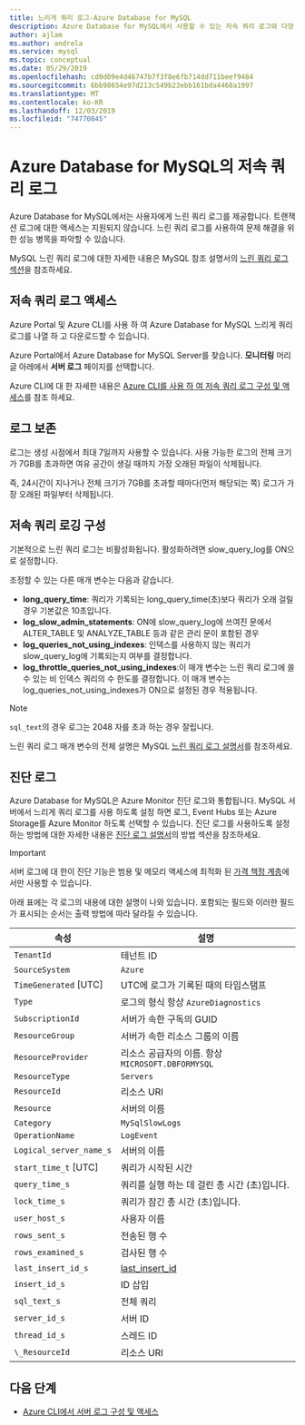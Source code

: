 ```yaml
---
title: 느리게 쿼리 로그-Azure Database for MySQL
description: Azure Database for MySQL에서 사용할 수 있는 저속 쿼리 로그와 다양 한 로깅 수준을 사용 하도록 설정 하는 데 사용할 수 있는 매개 변수를 설명 합니다.
author: ajlam
ms.author: andrela
ms.service: mysql
ms.topic: conceptual
ms.date: 05/29/2019
ms.openlocfilehash: cd0d09e4d46747b7f3f8e6fb714dd711beef9484
ms.sourcegitcommit: 6bb98654e97d213c549b23ebb161bda4468a1997
ms.translationtype: MT
ms.contentlocale: ko-KR
ms.lasthandoff: 12/03/2019
ms.locfileid: "74770845"
---
```

# <a name="slow-query-logs-in-azure-database-for-mysql"></a>Azure Database for MySQL의 저속 쿼리 로그
Azure Database for MySQL에서는 사용자에게 느린 쿼리 로그를 제공합니다. 트랜잭션 로그에 대한 액세스는 지원되지 않습니다. 느린 쿼리 로그를 사용하여 문제 해결을 위한 성능 병목을 파악할 수 있습니다.

MySQL 느린 쿼리 로그에 대한 자세한 내용은 MySQL 참조 설명서의 [느린 쿼리 로그 섹션](https://dev.mysql.com/doc/refman/5.7/en/slow-query-log.html)을 참조하세요.

## <a name="access-slow-query-logs"></a>저속 쿼리 로그 액세스
Azure Portal 및 Azure CLI를 사용 하 여 Azure Database for MySQL 느리게 쿼리 로그를 나열 하 고 다운로드할 수 있습니다.

Azure Portal에서 Azure Database for MySQL Server를 찾습니다. **모니터링** 머리글 아레에서 **서버 로그** 페이지를 선택합니다.

Azure CLI에 대 한 자세한 내용은 [Azure CLI를 사용 하 여 저속 쿼리 로그 구성 및 액세스](howto-configure-server-logs-in-cli.md)를 참조 하세요.

## <a name="log-retention"></a>로그 보존
로그는 생성 시점에서 최대 7일까지 사용할 수 있습니다. 사용 가능한 로그의 전체 크기가 7GB를 초과하면 여유 공간이 생길 때까지 가장 오래된 파일이 삭제됩니다. 

즉, 24시간이 지나거나 전체 크기가 7GB를 초과할 때마다(먼저 해당되는 쪽) 로그가 가장 오래된 파일부터 삭제됩니다.

## <a name="configure-slow-query-logging"></a>저속 쿼리 로깅 구성 
기본적으로 느린 쿼리 로그는 비활성화됩니다. 활성화하려면 slow_query_log를 ON으로 설정합니다.

조정할 수 있는 다른 매개 변수는 다음과 같습니다.

- **long_query_time**: 쿼리가 기록되는 long_query_time(초)보다 쿼리가 오래 걸릴 경우 기본값은 10초입니다.
- **log_slow_admin_statements**: ON에 slow_query_log에 쓰여진 문에서 ALTER_TABLE 및 ANALYZE_TABLE 등과 같은 관리 문이 포함된 경우
- **log_queries_not_using_indexes**: 인덱스를 사용하지 않는 쿼리가 slow_query_log에 기록되는지 여부를 결정합니다.
- **log_throttle_queries_not_using_indexes**:이 매개 변수는 느린 쿼리 로그에 쓸 수 있는 비 인덱스 쿼리의 수 한도를 결정합니다. 이 매개 변수는 log_queries_not_using_indexes가 ON으로 설정된 경우 적용됩니다.

> [!Note]
> `sql_text`의 경우 로그는 2048 자를 초과 하는 경우 잘립니다.

느린 쿼리 로그 매개 변수의 전체 설명은 MySQL [느린 쿼리 로그 설명서](https://dev.mysql.com/doc/refman/5.7/en/slow-query-log.html)를 참조하세요.

## <a name="diagnostic-logs"></a>진단 로그
Azure Database for MySQL은 Azure Monitor 진단 로그와 통합됩니다. MySQL 서버에서 느리게 쿼리 로그를 사용 하도록 설정 하면 로그, Event Hubs 또는 Azure Storage를 Azure Monitor 하도록 선택할 수 있습니다. 진단 로그를 사용하도록 설정하는 방법에 대한 자세한 내용은 [진단 로그 설명서](../azure-monitor/platform/resource-logs-overview.md)의 방법 섹션을 참조하세요.

> [!IMPORTANT]
> 서버 로그에 대 한이 진단 기능은 범용 및 메모리 액세스에 최적화 된 [가격 책정 계층](concepts-pricing-tiers.md)에서만 사용할 수 있습니다.

아래 표에는 각 로그의 내용에 대한 설명이 나와 있습니다. 포함되는 필드와 이러한 필드가 표시되는 순서는 출력 방법에 따라 달라질 수 있습니다.

| **속성** | **설명** |
|---|---|
| `TenantId` | 테넌트 ID |
| `SourceSystem` | `Azure` |
| `TimeGenerated` [UTC] | UTC에 로그가 기록된 때의 타임스탬프 |
| `Type` | 로그의 형식 항상 `AzureDiagnostics` |
| `SubscriptionId` | 서버가 속한 구독의 GUID |
| `ResourceGroup` | 서버가 속한 리소스 그룹의 이름 |
| `ResourceProvider` | 리소스 공급자의 이름. 항상 `MICROSOFT.DBFORMYSQL` |
| `ResourceType` | `Servers` |
| `ResourceId` | 리소스 URI |
| `Resource` | 서버의 이름 |
| `Category` | `MySqlSlowLogs` |
| `OperationName` | `LogEvent` |
| `Logical_server_name_s` | 서버의 이름 |
| `start_time_t` [UTC] | 쿼리가 시작된 시간 |
| `query_time_s` | 쿼리를 실행 하는 데 걸린 총 시간 (초)입니다. |
| `lock_time_s` | 쿼리가 잠긴 총 시간 (초)입니다. |
| `user_host_s` | 사용자 이름 |
| `rows_sent_s` | 전송된 행 수 |
| `rows_examined_s` | 검사된 행 수 |
| `last_insert_id_s` | [last_insert_id](https://dev.mysql.com/doc/refman/8.0/en/information-functions.html#function_last-insert-id) |
| `insert_id_s` | ID 삽입 |
| `sql_text_s` | 전체 쿼리 |
| `server_id_s` | 서버 ID |
| `thread_id_s` | 스레드 ID |
| `\_ResourceId` | 리소스 URI |

## <a name="next-steps"></a>다음 단계
- [Azure CLI에서 서버 로그 구성 및 액세스](howto-configure-server-logs-in-cli.md)
